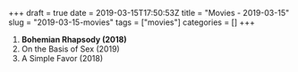 +++
draft = true
date = 2019-03-15T17:50:53Z
title = "Movies - 2019-03-15"
slug = "2019-03-15-movies"
tags = ["movies"]
categories = []
+++

1. **Bohemian Rhapsody (2018)**
1. On the Basis of Sex (2019)
1. A Simple Favor (2018)
